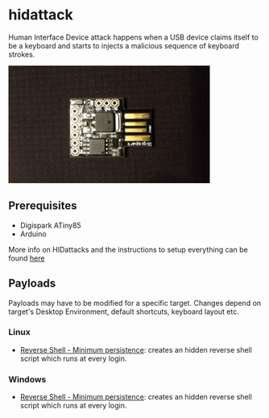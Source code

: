# hidattack
Human Interface Device attack happens when a USB device claims itself to be a keyboard and starts to injects a malicious sequence of keyboard strokes.

![UI](https://github.com/midist0xf/hidattack/blob/master/atiny.jpg)

## Prerequisites
- Digispark ATiny85
- Arduino

More info on HIDattacks and the instructions to setup everything can be found [here](https://github.com/midist0xf/slides/blob/master/HIDattack.pdf)
## Payloads
Payloads may have to be modified for a specific target. Changes depend on target's Desktop Environment, default shortcuts, keyboard layout etc. 
### Linux 
- [Reverse Shell - Minimum persistence](https://github.com/midist0xf/hidattack/blob/master/linux_revsh/linux_revsh.ino): creates an hidden reverse shell script which runs at every login.
### Windows
- [Reverse Shell - Minimum persistence](https://github.com/midist0xf/hidattack/blob/master/win_revsh/win_revsh.ino): creates an hidden reverse shell script which runs at every login.


